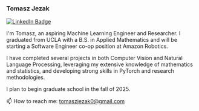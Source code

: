 ### Tomasz Jezak

<a href="https://www.linkedin.com/in/tomasz-jezak">
  <img src="https://shields.io/badge/LinkedIn-blue?logo=linkedin&style=for-the-badge" alt="LinkedIn Badge"/>
</a>

I'm Tomasz, an aspiring Machine Learning Engineer and Researcher. I graduated from UCLA with a B.S. in Applied Mathematics and will be starting a Software Engineer co-op position at Amazon Robotics.

I have completed several projects in both Computer Vision and Natural Language Processing, leveraging my extensive knowledge of mathematics and statistics, and developing strong skills in PyTorch and research methodologies.

I plan to begin graduate school in the fall of 2025.

📫 How to reach me: tomaszjezak0@gmail.com 

<!--
**tomaszjezak/tomaszjezak** is a ✨ _special_ ✨ repository because its `README.md` (this file) appears on your GitHub profile.

Here are some ideas to get you started:

- 🔭 I’m currently working on ...
- 🌱 I’m currently learning ...
- 👯 I’m looking to collaborate on ...
- 🤔 I’m looking for help with ...
- 💬 Ask me about ...
- 📫 How to reach me: ...
- 😄 Pronouns: ...
- ⚡ Fun fact: ...
-->
